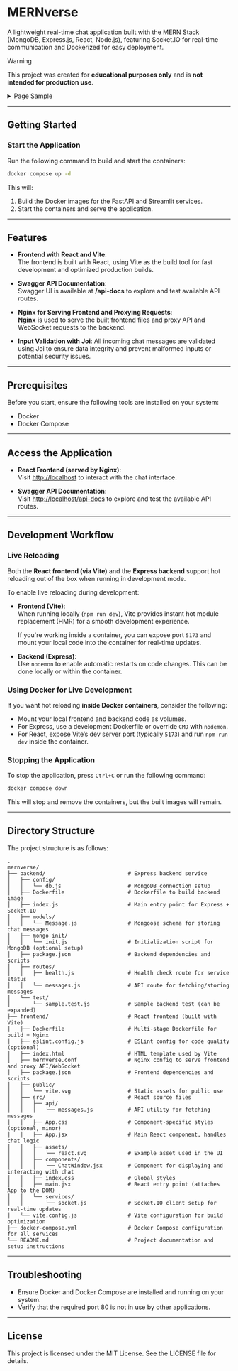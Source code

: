 # MERNverse

A lightweight real-time chat application built with the MERN Stack (MongoDB, Express.js, React, Node.js), featuring Socket.IO for real-time communication and Dockerized for easy deployment.

> [!WARNING]  
> This project was created for **educational purposes only** and is **not intended for production use**.

<details>
  <summary>Page Sample</summary>
  <br>
  <div align="center">
    <img src="sample-files/DEMO-v1.0.0.png" alt="DEMO img" style="width: 75%; max-width: 800px; height: auto;" />
</details>

---

## Getting Started

### Start the Application

Run the following command to build and start the containers:  

```bash
docker compose up -d
```

This will: 

1. Build the Docker images for the FastAPI and Streamlit services.  
2. Start the containers and serve the application.  

---

## Features

- **Frontend with React and Vite**:  
  The frontend is built with React, using Vite as the build tool for fast development and optimized production builds.

- **Swagger API Documentation**:  
  Swagger UI is available at **/api-docs** to explore and test available API routes.

- **Nginx for Serving Frontend and Proxying Requests**:  
  **Nginx** is used to serve the built frontend files and proxy API and WebSocket requests to the backend.

- **Input Validation with Joi**:
  All incoming chat messages are validated using Joi to ensure data integrity and prevent malformed inputs or potential security issues.

---

## Prerequisites

Before you start, ensure the following tools are installed on your system:

- Docker  
- Docker Compose  

---

## Access the Application

- **React Frontend (served by Nginx)**:  
  Visit <http://localhost> to interact with the chat interface.

- **Swagger API Documentation**:  
  Visit <http://localhost/api-docs> to explore and test the available API routes.

---

## Development Workflow

### Live Reloading

Both the **React frontend (via Vite)** and the **Express backend** support hot reloading out of the box when running in development mode.

To enable live reloading during development:

- **Frontend (Vite)**:  
   When running locally (`npm run dev`), Vite provides instant hot module replacement (HMR) for a smooth development experience.

   If you're working inside a container, you can expose port `5173` and mount your local code into the container for real-time updates.

- **Backend (Express)**:  
   Use `nodemon` to enable automatic restarts on code changes. This can be done locally or within the container.

### Using Docker for Live Development

If you want hot reloading **inside Docker containers**, consider the following:

- Mount your local frontend and backend code as volumes.
- For Express, use a development Dockerfile or override `CMD` with `nodemon`.
- For React, expose Vite’s dev server port (typically `5173`) and run `npm run dev` inside the container.

### Stopping the Application

To stop the application, press `Ctrl+C` or run the following command:  

```bash
docker compose down
```

This will stop and remove the containers, but the built images will remain.  


---

## Directory Structure

The project structure is as follows:  

```shell
.  
mernverse/
├── backend/                          # Express backend service
│   ├── config/
│   │   └── db.js                     # MongoDB connection setup
│   ├── Dockerfile                    # Dockerfile to build backend image
│   ├── index.js                      # Main entry point for Express + Socket.IO
│   ├── models/
│   │   └── Message.js                # Mongoose schema for storing chat messages
│   ├── mongo-init/
│   │   └── init.js                   # Initialization script for MongoDB (optional setup)
│   ├── package.json                  # Backend dependencies and scripts
│   ├── routes/
│   │   ├── health.js                 # Health check route for service status
│   │   └── messages.js               # API route for fetching/storing messages
│   └── test/
│       └── sample.test.js            # Sample backend test (can be expanded)
├── frontend/                         # React frontend (built with Vite)
│   ├── Dockerfile                    # Multi-stage Dockerfile for build + Nginx
│   ├── eslint.config.js              # ESLint config for code quality (optional)
│   ├── index.html                    # HTML template used by Vite
│   ├── mernverse.conf                # Nginx config to serve frontend and proxy API/WebSocket
│   ├── package.json                  # Frontend dependencies and scripts
│   ├── public/
│   │   └── vite.svg                  # Static assets for public use
│   ├── src/                          # React source files
│   │   ├── api/
│   │   │   └── messages.js           # API utility for fetching messages
│   │   ├── App.css                   # Component-specific styles (optional, minor)
│   │   ├── App.jsx                   # Main React component, handles chat logic
│   │   ├── assets/
│   │   │   └── react.svg             # Example asset used in the UI
│   │   ├── components/
│   │   │   └── ChatWindow.jsx        # Component for displaying and interacting with chat
│   │   ├── index.css                 # Global styles
│   │   ├── main.jsx                  # React entry point (attaches App to the DOM)
│   │   └── services/
│   │       └── socket.js             # Socket.IO client setup for real-time updates
│   └── vite.config.js                # Vite configuration for build optimization
├── docker-compose.yml                # Docker Compose configuration for all services
└── README.md                         # Project documentation and setup instructions
```

---

## Troubleshooting

- Ensure Docker and Docker Compose are installed and running on your system.  
- Verify that the required port 80 is not in use by other applications.  

---

## License

This project is licensed under the MIT License. See the LICENSE file for details.
